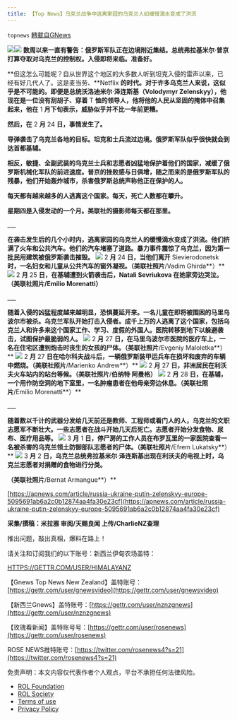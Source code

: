 ```yaml
---
title: 【Top News】乌克兰战争中逃离家园的乌克兰人如缓慢滴水变成了洪流
---
```

`topnews` [轉載自GNews](https://gnews.org/zh-hans/2227726/)

![](https://assets.gnews.org/wp-content/uploads/2022/03/banner-1.jpeg)![](https://assets.gnews.org/wp-content/uploads/2022/03/image-2917.png)
**数周以来一直有警告：俄罗斯军队正在边境附近集结。总统弗拉基米尔**·**普京打算夺取对乌克兰的控制权。入侵即将来临。准备好。**

**但这怎么可能呢？自从世界这个地区的大多数人听到坦克入侵的雷声以来，已经有好几代人了。这是麦当劳、**Netflix **的时代。对于许多乌克兰人来说，这似乎是不可能的。即便是总统沃洛迪米尔**·**泽连斯基（**Volodymyr Zelenskyy**），他现在是一位没有刮胡子、穿着** T **恤的领导人，他将他的人民从坚固的掩体中召集起来，他在** 1 **月下旬表示，威胁似乎并不比一年前更糟。**

**然后，在** 2 **月** 24 **日，事情发生了。**

**导弹袭击了乌克兰各地的目标。坦克和士兵流过边境。俄罗斯军队似乎很快就会到达首都基辅。**

**相反，敏捷、全副武装的乌克兰士兵和志愿者凶猛地保护着他们的国家，减缓了俄罗斯机械化军队的前进速度。普京的挫败感与日俱增，随之而来的是俄罗斯军队的残暴，他们开始轰炸城市，杀害俄罗斯总统声称他正在保护的人。**

**每天都有越来越多的人逃离这个国家。每天，死亡人数都在攀升。**

**星期四是入侵发动的一个月。美联社的摄影师每天都在那里。**

\_\_\_

**在袭击发生后的几个小时内，逃离家园的乌克兰人的缓慢滴水变成了洪流。他们挤满了火车和公共汽车。他们的汽车堵塞了道路。暴力事件震惊了乌克兰，因为第一批民用建筑被俄罗斯袭击摧毁。**
![](https://assets.gnews.org/wp-content/uploads/2022/03/image-2918.png)
2 **月** 24 **日，当他们离开** Sievierodonetsk **时，一名妇女和儿童从公共汽车的窗外凝视。（美联社照片**/Vadim Ghirda**）**
![](https://assets.gnews.org/wp-content/uploads/2022/03/image-2919.png)
2 **月** 25 **日，在基辅遭到火箭袭击后，**Natali Sevriukova **在她家旁边哭泣。（美联社照片**/Emilio Morenatti**）**

\_\_\_

**随着入侵的凶猛程度越来越明显，恐惧蔓延开来。一名儿童在即将被围困的马里乌波尔市被杀。乌克兰军队开始打击入侵者。成千上万的人逃离了这个国家，包括乌克兰人和许多来这个国家工作、学习、度假的外国人。医院转移到地下以躲避袭击，试图保护最脆弱的人。**
![](https://assets.gnews.org/wp-content/uploads/2022/03/image-2920.png)
2 **月** 27 **日，在马里乌波尔市医院的医疗车上，一名在住宅区遭到炮击时丧生的女孩的尸体。（美联社照片**/Evgeniy Maloletka**）**
![](https://assets.gnews.org/wp-content/uploads/2022/03/image-2921.png)
2 **月** 27 **日在哈尔科夫战斗后，一辆俄罗斯装甲运兵车在损坏和废弃的车辆中燃烧。（美联社照片**/Marienko Andrew**）**
![](https://assets.gnews.org/wp-content/uploads/2022/03/image-2922.png)
2 **月** 27 **日，非洲居民在利沃夫火车站内的站台等候。（美联社照片**/**伯纳特**·**阿曼格）**
![](https://assets.gnews.org/wp-content/uploads/2022/03/image-2923.png)
2 **月** 28 **日，在基辅，一个用作防空洞的地下室里，一名肿瘤患者在他母亲旁边休息。（美联社照片**/Emilio Morenatti**）**

\_\_\_

**随着数以千计的武器分发给几天前还是教师、工程师或看门人的人，乌克兰的文职志愿军不断壮大。一些志愿者在战斗开始几天后死亡。志愿者开始分发食物、尿布、医疗用品等。**
![](https://assets.gnews.org/wp-content/uploads/2022/03/image-2924.png)
3 **月** 1 **日，停尸房的工作人员在布罗瓦里的一家医院查看一名被杀害的乌克兰领土防御部队志愿者的尸体。（美联社照片**/Efrem Lukatsky**）**
![](https://assets.gnews.org/wp-content/uploads/2022/03/image-2925.png)
3 **月** 2 **日，乌克兰总统弗拉基米尔**·**泽连斯基出现在利沃夫的电视上时，乌克兰志愿者对捐赠的食物进行分类。**

**（美联社照片**/Bernat Armangue**）**

[https://apnews.com/article/russia-ukraine-putin-zelenskyy-europe-5095691ab6a2c0b12874aa4fa30e23cf](https://apnews.com/article/russia-ukraine-putin-zelenskyy-europe-5095691ab6a2c0b12874aa4fa30e23cf)

**采集/撰稿：米拉雅
审阅/天赐良闻
上传/CharlieNZ查理**

推出问题，敲出真相，爆料在路上！

请关注和订阅我们的以下账号：新西兰伊甸农场盖特：

[HTTPS://GETTR.COM/USER/HIMALAYANZ](https://GETTR.COM/USER/HIMALAYANZ)

【Gnews Top News New Zealand】盖特账号：[https://gettr.com/user/gnewsvideo](https://gettr.com/user/gnewsvideo)

【新西兰Gnews】盖特账号：[https://gettr.com/user/nznzgnews](https://gettr.com/user/nznzgnews)

【玫瑰看新闻】盖特账号号：[https://gettr.com/user/rosenews](https://gettr.com/user/rosenews)

ROSE NEWS推特账号：[https://twitter.com/rosenews4?s=21](https://twitter.com/rosenews4?s=21)

 

免责声明：本文内容仅代表作者个人观点，平台不承担任何法律风险。

- [ROL Foundation](https://rolfoundation.org/)
- [ROL Society](https://rolsociety.org/)
- [Terms of use](https://gnews.org/terms-of-use-3/)
- [Privacy Policy](https://gnews.org/privacy-policy/)
